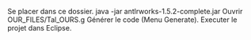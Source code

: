 Se placer dans ce dossier.
java -jar antlrworks-1.5.2-complete.jar
Ouvrir OUR_FILES/Tal_OURS.g
Générer le code (Menu Generate).
Executer le projet dans Eclipse.